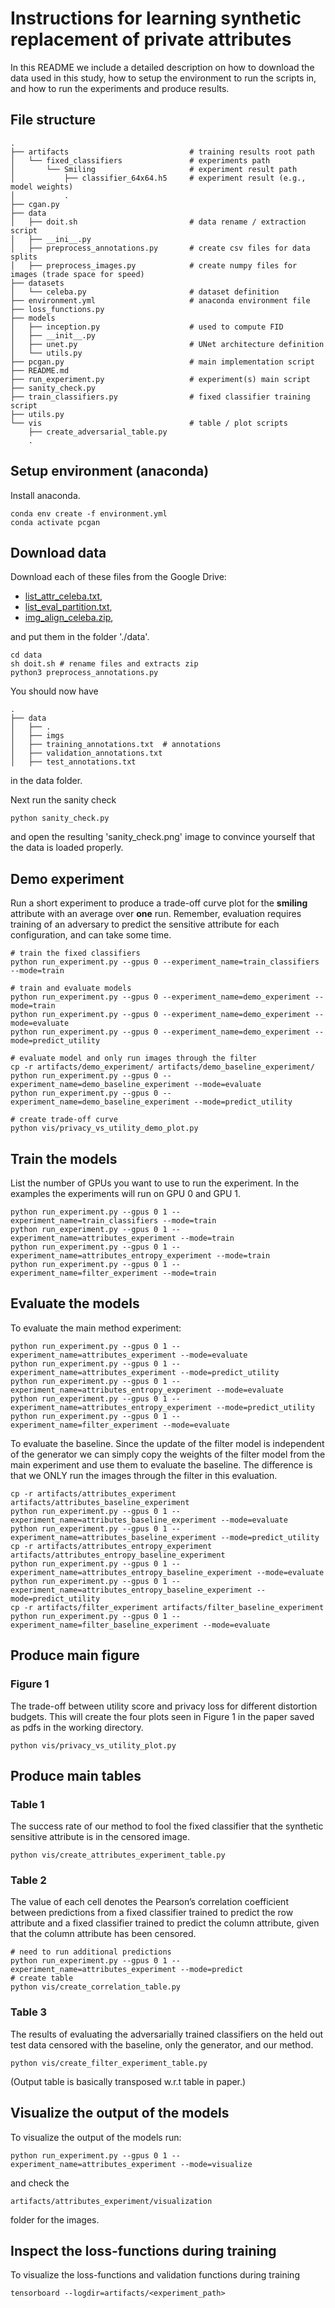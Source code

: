# Instructions for learning synthetic replacement of private attributes
In this README we include a detailed description on how to download the data
used in this study, how to setup the environment to run the scripts in, and how
to run the experiments and produce results.

## File structure

    .
    ├── artifacts                           # training results root path
    │   └── fixed_classifiers               # experiments path
    │       └── Smiling                     # experiment result path
    │           ├── classifier_64x64.h5     # experiment result (e.g., model weights)
    │           .
    ├── cgan.py
    ├── data
    │   ├── doit.sh                         # data rename / extraction script
    │   ├── __ini__.py
    │   ├── preprocess_annotations.py       # create csv files for data splits
    │   ├── preprocess_images.py            # create numpy files for images (trade space for speed)
    ├── datasets
    │   └── celeba.py                       # dataset definition
    ├── environment.yml                     # anaconda environment file
    ├── loss_functions.py
    ├── models
    │   ├── inception.py                    # used to compute FID
    │   ├── __init__.py
    │   ├── unet.py                         # UNet architecture definition
    │   └── utils.py
    ├── pcgan.py                            # main implementation script
    ├── README.md      
    ├── run_experiment.py                   # experiment(s) main script
    ├── sanity_check.py
    ├── train_classifiers.py                # fixed classifier training script
    ├── utils.py
    └── vis                                 # table / plot scripts
        ├── create_adversarial_table.py
        .

## Setup environment (anaconda)
Install anaconda.

    conda env create -f environment.yml
    conda activate pcgan

## Download data
Download each of these files from the Google Drive:

- [list_attr_celeba.txt](https://drive.google.com/open?id=0B7EVK8r0v71pblRyaVFSWGxPY0U),
- [list_eval_partition.txt](https://drive.google.com/open?id=0B7EVK8r0v71pY0NSMzRuSXJEVkk),
- [img_align_celeba.zip](https://drive.google.com/open?id=0B7EVK8r0v71pZjFTYXZWM3FlRnM),

and put them in the folder './data'. 

    cd data
    sh doit.sh # rename files and extracts zip
    python3 preprocess_annotations.py

You should now have

    .
    ├── data
    │   ├── .
    │   ├── imgs
    │   ├── training_annotations.txt  # annotations
    │   ├── validation_annotations.txt
    │   ├── test_annotations.txt

in the data folder. 

Next run the sanity check

    python sanity_check.py

and open the resulting 'sanity_check.png' image to convince yourself that the
data is loaded properly.

## Demo experiment
Run a short experiment to produce a trade-off curve plot for the __smiling__ attribute with an average over __one__ run. Remember, evaluation requires training of an adversary to predict the sensitive attribute for each configuration, and can take some time.

    # train the fixed classifiers
    python run_experiment.py --gpus 0 --experiment_name=train_classifiers --mode=train

    # train and evaluate models
    python run_experiment.py --gpus 0 --experiment_name=demo_experiment --mode=train
    python run_experiment.py --gpus 0 --experiment_name=demo_experiment --mode=evaluate
    python run_experiment.py --gpus 0 --experiment_name=demo_experiment --mode=predict_utility
    
    # evaluate model and only run images through the filter
    cp -r artifacts/demo_experiment/ artifacts/demo_baseline_experiment/
    python run_experiment.py --gpus 0 --experiment_name=demo_baseline_experiment --mode=evaluate
    python run_experiment.py --gpus 0 --experiment_name=demo_baseline_experiment --mode=predict_utility

    # create trade-off curve
    python vis/privacy_vs_utility_demo_plot.py

## Train the models
List the number of GPUs you want to use to run the experiment. In the examples
the experiments will run on GPU 0 and GPU 1.

    python run_experiment.py --gpus 0 1 --experiment_name=train_classifiers --mode=train
    python run_experiment.py --gpus 0 1 --experiment_name=attributes_experiment --mode=train
    python run_experiment.py --gpus 0 1 --experiment_name=attributes_entropy_experiment --mode=train
    python run_experiment.py --gpus 0 1 --experiment_name=filter_experiment --mode=train

## Evaluate the models
To evaluate the main method experiment:

    python run_experiment.py --gpus 0 1 --experiment_name=attributes_experiment --mode=evaluate
    python run_experiment.py --gpus 0 1 --experiment_name=attributes_experiment --mode=predict_utility
    python run_experiment.py --gpus 0 1 --experiment_name=attributes_entropy_experiment --mode=evaluate
    python run_experiment.py --gpus 0 1 --experiment_name=attributes_entropy_experiment --mode=predict_utility
    python run_experiment.py --gpus 0 1 --experiment_name=filter_experiment --mode=evaluate

To evaluate the baseline. Since the update of the filter model is independent
of the generator we can simply copy the weights of the filter model from the
main experiment and use them to evaluate the baseline. The difference is
that we ONLY run the images through the filter in this evaluation.

    cp -r artifacts/attributes_experiment artifacts/attributes_baseline_experiment
    python run_experiment.py --gpus 0 1 --experiment_name=attributes_baseline_experiment --mode=evaluate
    python run_experiment.py --gpus 0 1 --experiment_name=attributes_baseline_experiment --mode=predict_utility
    cp -r artifacts/attributes_entropy_experiment artifacts/attributes_entropy_baseline_experiment
    python run_experiment.py --gpus 0 1 --experiment_name=attributes_entropy_baseline_experiment --mode=evaluate
    python run_experiment.py --gpus 0 1 --experiment_name=attributes_entropy_baseline_experiment --mode=predict_utility
    cp -r artifacts/filter_experiment artifacts/filter_baseline_experiment
    python run_experiment.py --gpus 0 1 --experiment_name=filter_baseline_experiment --mode=evaluate

## Produce main figure

### Figure 1
The trade-off between utility score and privacy loss for different distortion budgets. This will create the four plots seen in Figure 1 in the paper saved as pdfs in the working directory.

    python vis/privacy_vs_utility_plot.py

## Produce main tables

### Table 1
The success rate of our method to fool the fixed classifier that the synthetic
sensitive attribute is in the censored image.

    python vis/create_attributes_experiment_table.py

### Table 2
The value of each cell denotes the Pearson’s correlation coefficient between
predictions from a fixed classifier trained to predict the row attribute and a
fixed classifier trained to predict the column attribute, given that the column
attribute has been censored.

    # need to run additional predictions
    python run_experiment.py --gpus 0 1 --experiment_name=attributes_experiment --mode=predict
    # create table
    python vis/create_correlation_table.py

### Table 3
The results of evaluating the adversarially trained classifiers on the held out
test data censored with the baseline, only the generator, and our method.

    python vis/create_filter_experiment_table.py

(Output table is basically transposed w.r.t table in paper.)

## Visualize the output of the models
To visualize the output of the models run:

    python run_experiment.py --gpus 0 1 --experiment_name=attributes_experiment --mode=visualize

and check the 

    artifacts/attributes_experiment/visualization

folder for the images.


## Inspect the loss-functions during training
To visualize the loss-functions and validation functions during training

    tensorboard --logdir=artifacts/<experiment_path>

